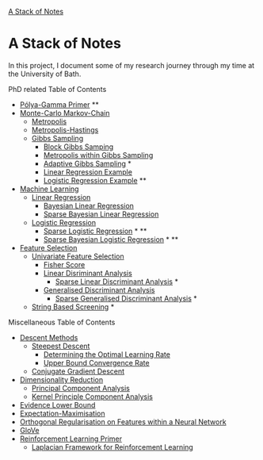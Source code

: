 [A Stack of Notes](a-stack-of-notes)

# A Stack of Notes

In this project, I document some of my research journey through my time at the University of Bath.

PhD related Table of Contents

+ [Pólya-Gamma Primer](a-stack-of-notes/polya-gamma-primer.md) \**
+ [Monte-Carlo Markov-Chain](a-stack-of-notes/monte-carlo-markov-chain.md)
	+ [Metropolis](metropolis)
	+ [Metropolis-Hastings](metropolis-hastings)
	+ [Gibbs Sampling](gibbs-sampling)
		+ [Block Gibbs Samping](block-gibbs-sampling.md)
		+ [Metropolis within Gibbs Sampling](metropolis-within-gibbs-sampling.md)
		+ [Adaptive Gibbs Sampling](adaptive-gibbs-sampling.md) \*
		+ [Linear Regression Example](gibbs-linear-regression-example.md)
		+ [Logistic Regression Example](gibbs-logistic-regression-example.md) \**
+ [Machine Learning](a-stack-of-notes/machine-learning)
	+ [Linear Regression](linear-regression)
		+ [Bayesian Linear Regression](bayesian-linear-regression.md)
		+ [Sparse Bayesian Linear Regression](sparse-bayesian-linear-regression.md)
	+ [Logistic Regression](logistic-regression)
		+ [Sparse Logistic Regression](sparse-logistic-regression.md) \* \**
		+ [Sparse Bayesian Logistic Regression](sparse-bayesian-logistic-regression.md) \* \**
+ [Feature Selection](a-stack-of-notes/feature-selection.md)
	+ [Univariate Feature Selection](univariate-feature-selection)
		+ [Fisher Score](fisher-score)
		+ [Linear Disriminant Analysis](linear-discriminant-analysis)
			+ [Sparse Linear Discriminant Analysis](sparse-linear-discriminant-analysis.md) \*
		+ [Generalised Discriminant Analysis](generalised-discriminant-analysis)
			+ [Sparse Generalised Discriminant Analysis](sparse-generalised-discriminant-analysis.md) \*
	+ [String Based Screening](string-based-screening.md) \*


Miscellaneous Table of Contents

+ [Descent Methods](descent-methods.md)
	+ [Steepest Descent](steepest-descent.md)
		+ [Determining the Optimal Learning Rate](determining-the-optimal-learning-rate.md)
		+ [Upper Bound Convergence Rate](upper-bound-convergence-rate.md)
	+ [Conjugate Gradient Descent](conjugate-gradient-descent.md)
+ [Dimensionality Reduction](dimensionality-reduction.md)
	+ [Principal Component Analysis](principal-component-analysis.md)
	+ [Kernel Principle Component Analysis](kernel-principle-component-analysis.md)
+ [Evidence Lower Bound](evidence-lower-bound.md)
+ [Expectation-Maximisation](expectation-maximisation.md)
+ [Orthogonal Regularisation on Features within a Neural Network](orthogonal-regularisation-on-features-within-a-neural-network.md)
+ [GloVe](glove.md)
+ [Reinforcement Learning Primer](reinforcement-learning-primer.md)
	+ [Laplacian Framework for Reinforcement Learning](laplacian-framework-for-reinforcement-learning.md)